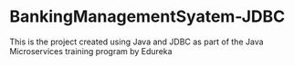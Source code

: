 # BankingManagementSyatem-JDBC
This is the project created using Java and JDBC as part of the Java Microservices training program by Edureka

